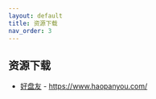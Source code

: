 ```yaml
---
layout: default
title: 资源下载
nav_order: 3
---
```


## 资源下载
- [好盘友](https://www.haopanyou.com/) - https://www.haopanyou.com/ 
